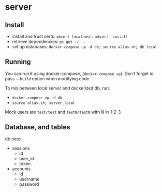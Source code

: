 # server

## Install

- install and trust certs: `mkcert localhost; mkcert -install`
- retrieve dependencies: `go get ./...`
- set up databases: `docker-compose up -d db; source alias.sh; db_local`

## Running

You can run it using docker-compose, (`docker-compose up`).
Don't forget to pass `--build` option when modifying code.

To mix between local server and dockerized db, run:

- `docker-compose up -d db`
- `source alias.sh; server_local`

Mock users are `test/test` and `testN/testN` with N in 1-2-3.

## Database, and tables

db note:
- sessions
  - id
  - user_id
  - token
- accounts
  - id
  - username
  - password
